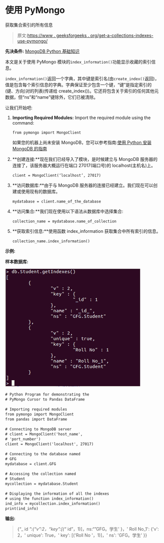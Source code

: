 # 使用 PyMongo

获取集合索引的所有信息

> 原文:[https://www . geeksforgeeks . org/get-a-collections-indexes-use-pymongo/](https://www.geeksforgeeks.org/get-all-the-information-of-a-collections-indexes-using-pymongo/)

**先决条件:** [MongoDB Python 基础知识](https://www.geeksforgeeks.org/mongodb-and-python/)

本文是关于使用 PyMongo 模块的`index_information()`功能显示收藏的索引信息。

`index_information()`返回一个字典，其中键是索引名(由`create_index()`返回)，值是包含每个索引信息的字典。字典保证至少包含一个键，“键”是指定索引的(键、方向)对的列表(传递给 create_index())。它还将包含关于索引的任何其他元数据，但“ns”和“name”键除外，它们已被清除。

让我们开始吧:

1.  **Importing Required Modules:** Import the required module using the command:

    ```
    from pymongo import MongoClient

    ```

    如果您的机器上尚未安装 MongoDB，您可以参考指南:[使用 Python 安装 MongoDB 的指南](https://www.geeksforgeeks.org/guide-install-mongodb-python-windows/)

2.  **创建连接:**现在我们已经导入了模块，是时候建立与 MongoDB 服务器的连接了，该服务器大概运行在端口 27017(端口号)的 localhost(主机名)上。

    ```
    client = MongoClient(‘localhost’, 27017)
    ```

3.  **访问数据库:**由于与 MongoDB 服务器的连接已经建立。我们现在可以创建或使用现有的数据库。

    ```
    mydatabase = client.name_of_the_database
    ```

4.  **访问集合:**我们现在使用以下语法从数据库中选择集合:

    ```
    collection_name = mydatabase.name_of_collection
    ```

5.  **获取索引信息:**使用函数 index_information 获取集合中所有索引的信息。

    ```
    collection_name.index_information()

    ```

**示例:**

**样本数据库:**

![python-mongodb-get-index](img/de3b0ec1ad6df8cd34327f6122d6b471.png)

```
# Python Program for demonstrating the 
# PyMongo Cursor to Pandas DataFrame

# Importing required modules
from pymongo import MongoClient
from pandas import DataFrame

# Connecting to MongoDB server
# client = MongoClient('host_name',
# 'port_number')
client = MongoClient('localhost', 27017)

# Connecting to the database named
# GFG
mydatabase = client.GFG

# Accessing the collection named
# Student
mycollection = mydatabase.Student

# Displaying the information of all the indexes
# using the function index_information()
ind_info = mycollection.index_information()
print(ind_info)
```

**输出:**

> {“_ id _”:{“v”:2，“key”:[(“_ id”，1)]，ns:“”GFG。学生' }，' Roll No_1': {'v': 2，' unique': True，' key': [('Roll No '，1)]，' ns': 'GFG。学生' }}